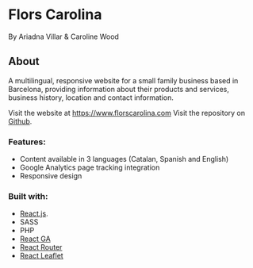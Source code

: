 # Flors Carolina

By Ariadna Villar & Caroline Wood

## About

A multilingual, responsive website for a small family business based in Barcelona, providing information about their products and services, business history, location and contact information.

Visit the website at https://www.florscarolina.com
Visit the repository on [Github](https://github.com/carowood/flors-carolina).

### Features:

- Content available in 3 languages (Catalan, Spanish and English)
- Google Analytics page tracking integration
- Responsive design

### Built with:

- [React.js](https://reactjs.org/).
- SASS
- PHP
- [React GA](https://github.com/react-ga/react-ga)
- [React Router](https://reacttraining.com/react-router/core/guides/philosophy)
- [React Leaflet](https://react-leaflet.js.org/)
